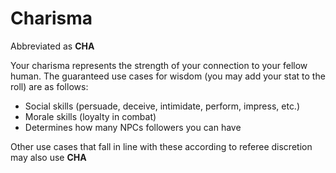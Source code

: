 # Charisma

Abbreviated as **CHA**

Your charisma represents the strength of your connection to your fellow human.
The guaranteed use cases for wisdom (you may add your stat to the roll) are as follows:

- Social skills (persuade, deceive, intimidate, perform, impress, etc.)
- Morale skills (loyalty in combat)
- Determines how many NPCs followers you can have

Other use cases that fall in line with these according to referee discretion may also use **CHA**